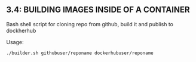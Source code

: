 ## 3.4: BUILDING IMAGES INSIDE OF A CONTAINER

Bash shell script for cloning repo from github, build it and publish to dockherhub

Usage:

```
./builder.sh githubuser/reponame dockerhubuser/reponame
```
